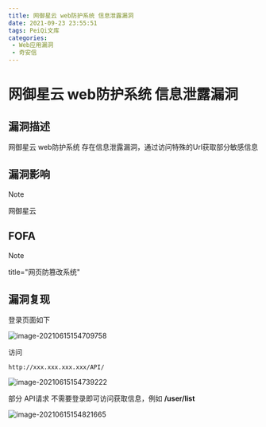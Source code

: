 ```yaml
---
title: 网御星云 web防护系统 信息泄露漏洞
date: 2021-09-23 23:55:51
tags: PeiQi文库
categories:
 - Web应用漏洞
 - 奇安信
---
```


# 网御星云 web防护系统 信息泄露漏洞

## 漏洞描述

网御星云 web防护系统 存在信息泄露漏洞，通过访问特殊的Url获取部分敏感信息

## 漏洞影响

> [!NOTE]
>
> 网御星云

## FOFA

> [!NOTE]
>
> title="网页防篡改系统"

## 漏洞复现

登录页面如下

![image-20210615154709758](/img/20210924020251536773.png)

访问 

```
http://xxx.xxx.xxx.xxx/API/
```

![image-20210615154739222](/img/20210924020252648412.png)

部分 API请求 不需要登录即可访问获取信息，例如 **/user/list**

![image-20210615154821665](/img/20210924020252885432.png)